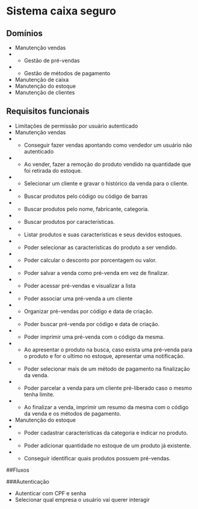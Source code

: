 # Sistema caixa seguro

## Domínios

- Manutenção vendas
- - Gestão de pré-vendas
- - Gestão de métodos de pagamento
- Manutenção de caixa
- Manutenção do estoque
- Manutenção de clientes

## Requisitos funcionais

- Limitações de permissão por usuário autenticado
- Manutenção vendas
- - Conseguir fazer vendas apontando como vendedor um usuário não autenticado
- - Ao vender, fazer a remoção do produto vendido na quantidade que foi retirada do estoque.
- - Selecionar um cliente e gravar o histórico da venda para o cliente.
- - Buscar produtos pelo código ou código de barras
- - Buscar produtos pelo nome, fabricante, categoria.
- - Buscar produtos por características.
- - Listar produtos e suas características e seus devidos estoques.
- - Poder selecionar as características do produto a ser vendido.
- - Poder calcular o desconto por porcentagem ou valor.
- - Poder salvar a venda como pré-venda em vez de finalizar.
- - Poder acessar pré-vendas e visualizar a lista
- - Poder associar uma pré-venda a um cliente
- - Organizar pré-vendas por código e data de criação.
- - Poder buscar pré-venda por código e data de criação.
- - Poder imprimir uma pré-venda com o código da mesma.
- - Ao apresentar o produto na busca, caso exista uma pré-venda para o produto e for o ultimo no estoque, apresentar uma notificação.
- - Poder selecionar mais de um método de pagamento na finalização da venda.
- - Poder parcelar a venda para um cliente pré-liberado caso o mesmo tenha limite.
- - Ao finalizar a venda, imprimir um resumo da mesma com o código da venda e os métodos de pagamento.
- Manutenção do estoque
- - Poder cadastrar características da categoria e indicar no produto.
- - Poder adicionar quantidade no estoque de um produto já existente.
- - Conseguir identificar quais produtos possuem pré-vendas.

##Fluxos

###Autenticação

- Autenticar com CPF e senha
- Selecionar qual empresa o usuário vai querer interagir
